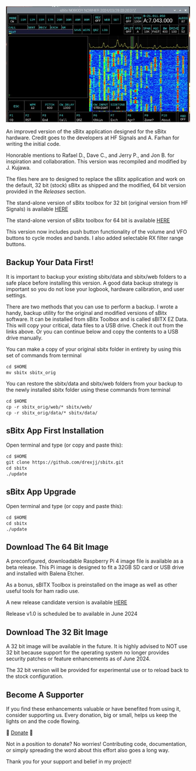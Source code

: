 ![sBitx image](sbitx.JPG)

An improved version of the sBitx application designed for the sBitx hardware. Credit goes to the developers at HF Signals and A. Farhan for writing the initial code. 

Honorable mentions to Rafael D., Dave C., and Jerry P., and Jon B. for inspiration and collaboration. This version was recompiled and modified by J. Kujawa.

The files here are to designed to replace the sBitx application and work on the default, 32 bit (stock) sBitx as shipped and the modified, 64 bit version provided in the *Releases* section.


The stand-alone version of sBitx toolbox for 32 bit (original version from HF Signals) is available [HERE](https://github.com/drexjj/sBITX-toolbox)

The stand-alone version of sBitx toolbox for 64 bit is available [HERE](https://github.com/drexjj/sBITX-toolbox64)

This version now includes push button functionality of the volume and VFO buttons to cycle modes and bands. I also added selectable RX filter range buttons.


****Backup Your Data First!****
-----
It is important to backup your existing sbitx/data and sbitx/web folders to a safe place before installing this version. A good data backup strategy is important so you do not lose your logbook, hardware calibration, and user settings.

There are two methods that you can use to perform a backup. I wrote a handy, backup utility for the original and modified versions of sBitx software. It can be installed from sBitx Toolbox and is called sBITX EZ Data. This will copy your critical, data files to a USB drive. Check it out from the links above. Or you can continue below and copy the contents to a USB drive manually.

You can make a copy of your original sbitx folder in entirety by using this set of commands from terminal
```console
cd $HOME
mv sbitx sbitx_orig
```
You can restore the sbitx/data and sbitx/web folders from your backup to the newly installed sbitx folder using these commands from terminal
```console
cd $HOME
cp -r sbitx_orig/web/* sbitx/web/
cp -r sbitx_orig/data/* sbitx/data/
```

sBitx App First Installation
-----

Open terminal and type (or copy and paste this):

```console
cd $HOME
git clone https://github.com/drexjj/sbitx.git
cd sbitx
./update
```

sBitx App Upgrade
-----

Open terminal and type (or copy and paste this):

```console
cd $HOME
cd sbitx
./update
```


****Download The 64 Bit Image****
-----
A preconfigured, downloadable Raspberry Pi 4 image file is available as a beta release. This Pi image is designed to fit a 32GB SD card or USB drive and installed with Balena Etcher.

As a bonus, sBITX Toolbox is preinstalled on the image as well as other useful tools for ham radio use.

A new release candidate version is available [HERE](https://github.com/drexjj/sbitx/releases)

Release v1.0 is scheduled be to available in June 2024


****Download The 32 Bit Image****
-----
A 32 bit image will be available in the future. It is highly advised to NOT use 32 bit because support for the operating system no longer provides security patches or feature enhancements as of June 2024.

The 32 bit version will be provided for experimental use or to reload back to the stock configuration.


Become A Supporter
-----
If you find these enhancements valuable or have benefited from using it, consider supporting us. Every donation, big or small, helps us keep the lights on and the code flowing.

🌟 [Donate](https://www.paypal.com/donate/?hosted_button_id=SWPB76LVNUHEY) 🌟


Not in a position to donate? No worries! Contributing code, documentation, or simply spreading the word about this effort also goes a long way.

Thank you for your support and belief in my project!

